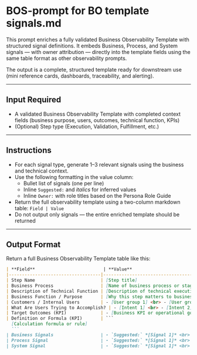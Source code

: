 # BOS-prompt for BO template signals.md

This prompt enriches a fully validated Business Observability Template with structured signal definitions. It embeds Business, Process, and System signals — with owner attribution — directly into the template fields using the same table format as other observability prompts.

The output is a complete, structured template ready for downstream use (mini reference cards, dashboards, traceability, and alerting).

---

## Input Required

- A validated Business Observability Template with completed context fields (business purpose, users, outcomes, technical function, KPIs)
- (Optional) Step type (Execution, Validation, Fulfillment, etc.)

---

## Instructions

- For each signal type, generate 1–3 relevant signals using the business and technical context.
- Use the following formatting in the value column:
  - Bullet list of signals (one per line)
  - Inline `Suggested:` and *italics* for inferred values
  - Inline `Owner:` with role titles based on the Persona Role Guide
- Return the full observability template using a two-column markdown table: `Field | Value`
- Do not output only signals — the entire enriched template should be returned

---

## Output Format

Return a full Business Observability Template table like this:

```markdown
| **Field**                          | **Value**                                                                                         |
|-----------------------------------|----------------------------------------------------------------------------------------------------|
| Step Name                         | [Step title]                                                                                      |
| Business Process                  | [Name of business process or stage]                                                               |
| Description of Technical Function | [Description of technical execution, logic, inputs, or systems involved]                         |
| Business Function / Purpose       | [Why this step matters to business or customer outcomes]                                          |
| Customers / Internal Users        | - [User group 1] <br> - [User group 2]                                                            |
| What Are Users Trying to Accomplish? | - [Intent 1] <br> - [Intent 2]                                                                  |
| Target Outcomes (KPI)             | - [Business KPI or operational goal]                                                              |
| Definition or Formula (KPI)       | ```
  [Calculation formula or rule]
  ```                                                                                             |
| Business Signals                  | - `Suggested:` *[Signal 1]* <br> - `Suggested:` *[Signal 2]* <br> `Owner:` Product Owner          |
| Process Signal                    | - `Suggested:` *[Signal 1]* <br> - `Suggested:` *[Signal 2]* <br> `Owner:` Application Developer  |
| System Signal                     | - `Suggested:` *[Signal 1]* <br> - `Suggested:` *[Signal 2]* <br> - `Suggested:` *[Signal 3]* <br> `Owner:` Platform SRE |
